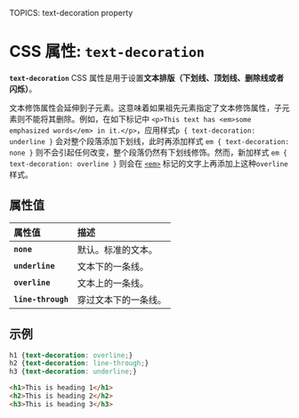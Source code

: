 TOPICS: text-decoration property

# CSS 属性: `text-decoration`

**`text-decoration`** CSS 属性是用于设置**文本排版（下划线、顶划线、删除线或者闪烁）**。

文本修饰属性会延伸到子元素。这意味着如果祖先元素指定了文本修饰属性，子元素则不能将其删除。例如，在如下标记中
`<p>This text has <em>some emphasized words</em> in it.</p>`，应用样式`p { text-decoration: underline }`
会对整个段落添加下划线，此时再添加样式 `em { text-decoration: none }` 则不会引起任何改变，整个段落仍然有下划线修饰。然而，新加样式
`em { text-decoration: overline }` 则会在 [`<em>`](/zh-hans/webfrontend/<em>) 标记的文字上再添加上这种`overline`样式。

## 属性值

| 属性值 | 描述 |
| :--- | :--- |
| **`none`** | 默认。标准的文本。|
| **`underline`** | 文本下的一条线。|
| **`overline`** | 文本上的一条线。|
| **`line-through`** | 穿过文本下的一条线。|

## 示例

```css
h1 {text-decoration: overline;}
h2 {text-decoration: line-through;}
h3 {text-decoration: underline;}
```

```html
<h1>This is heading 1</h1>
<h2>This is heading 2</h2>
<h3>This is heading 3</h3>
```
